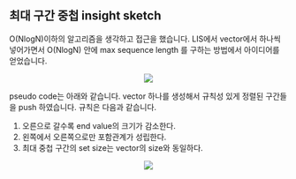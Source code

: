 ## 최대 구간 중첩 insight sketch

O(NlogN)이하의 알고리즘을 생각하고 접근을 했습니다. LIS에서 vector에서 하나씩 넣어가면서 O(NlogN) 안에 max sequence length 를 구하는 방법에서 아이디어를 얻었습니다.

<p align="center">
  <img src="https://user-images.githubusercontent.com/39179946/176448844-c360c97f-395d-4595-b445-0a944acf4132.PNG"/>
</p>

pseudo code는 아래와 같습니다. vector 하나를 생성해서 규칙성 있게 정렬된 구간들을 push 하였습니다. 규칙은 다음과 같습니다.
<br />
1. 오른으로 갈수록 end value의 크기가 감소한다.
2. 왼쪽에서 오른쪽으로만 포함관계가 성립한다.
3. 최대 중첩 구간의 set size는 vector의 size와 동일하다.

<p align="center">
  <img src="https://user-images.githubusercontent.com/39179946/176448856-fe56e383-2b23-4ac6-b347-9409fff9265c.PNG"/>
</p>
